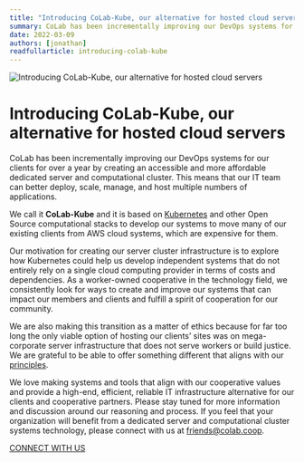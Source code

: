 ```yaml
---
title: "Introducing CoLab-Kube, our alternative for hosted cloud servers"
summary: CoLab has been incrementally improving our DevOps systems for our clients for over a year by creating an accessible and more affordable dedicated server and computational cluster.
date: 2022-03-09
authors: [jonathan]
readfullarticle: introducing-colab-kube
---
```


<img src="/assets/img/blog/colab-kube.gif" class="center-element" alt="Introducing CoLab-Kube, our alternative for hosted cloud servers" />

# Introducing CoLab-Kube, our alternative for hosted cloud servers

CoLab has been incrementally improving our DevOps systems for our clients for over a year by creating an accessible and more affordable dedicated server and computational cluster. This means that our IT team can better deploy, scale, manage, and host multiple numbers of applications.

We call it **CoLab-Kube** and it is based on [Kubernetes](https://kubernetes.io/) and other Open Source computational stacks to develop our systems to move many of our existing clients from AWS cloud systems, which are expensive for them.

Our motivation for creating our server cluster infrastructure is to explore how Kubernetes could help us develop independent systems that do not entirely rely on a single cloud computing provider in terms of costs and dependencies. As a worker-owned cooperative in the technology field, we consistently look for ways to create and improve our systems that can impact our members and clients and fulfill a spirit of cooperation for our community.

We are also making this transition as a matter of ethics because for far too long the only viable option of hosting our clients’ sites was on mega-corporate server infrastructure that does not serve workers or build justice. We are grateful to be able to offer something different that aligns with our [principles](https://colab.coop/values/).

We love making systems and tools that align with our cooperative values and provide a high-end, efficient, reliable IT infrastructure alternative for our clients and cooperative partners. Please stay tuned for more information and discussion around our reasoning and process. If you feel that your organization will benefit from a dedicated server and computational cluster systems technology, please connect with us at [friends@colab.coop](mailto:friends@colab.coop?subject=Interest%20in%20CoLab-Kube%20hosting).

<div class="center-text spacing--mid-xx">
  <a href="https://go.oncehub.com/McKenzieJones" class="button--brand-outline color-red">CONNECT WITH US</a>
</div>


